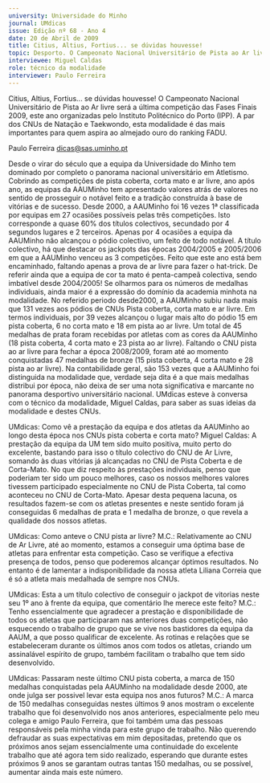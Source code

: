 ```yaml
---
university: Universidade do Minho
journal: UMdicas
issue: Edição nº 68 - Ano 4
date: 20 de Abril de 2009
title: Citius, Altius, Fortius... se dúvidas houvesse!
topic: Desporto. O Campeonato Nacional Universitário de Pista ao Ar livre
interviewee: Miguel Caldas
role: técnico da modalidade
interviewer: Paulo Ferreira
---
```




Citius, Altius, Fortius... se dúvidas houvesse!
O Campeonato Nacional Universitário de Pista ao Ar livre será a
última competição das Fases Finais 2009, este ano organizadas
pelo Instituto Politécnico do Porto (IPP). A par dos CNUs de
Natação e Taekwondo, esta modalidade é das mais importantes para quem
aspira ao almejado ouro do ranking FADU.


Paulo Ferreira
dicas@sas.uminho.pt


Desde o virar do século que a equipa
da Universidade do Minho tem
dominado por completo o panorama
nacional universitário em Atletismo.
Cobrindo as competições de pista
coberta, corta mato e ar livre, ano
após ano, as equipas da AAUMinho
tem apresentado valores atrás de
valores no sentido de prosseguir o
notável feito e a tradição construída
à base de vitórias e de sucesso.
Desde 2000, a AAUMinho foi 16
vezes 1ª classificada por equipas
em 27 ocasiões possíveis pelas três
competições.
Isto corresponde a quase 60% dos
títulos colectivos, secundado por 4
segundos lugares e 2 terceiros.
Apenas por 4 ocasiões a equipa da
AAUMinho não alcançou o pódio
colectivo, um feito de todo notável.
A título colectivo, há que destacar os
jackpots das épocas 2004/2005 e
2005/2006 em que a AAUMinho
venceu as 3 competições. Feito que
este ano está bem encaminhado,
faltando apenas a prova de ar livre
para fazer o hat-trick.
De referir ainda que a equipa de
cor ta mato é penta-campeã
colectiva, sendo imbatível desde
2004/2005!
Se olharmos para os números de
medalhas individuais, ainda maior é
a expressão do domínio da
academia minhota na modalidade.
No referido periodo desde2000, a
AAUMinho subiu nada mais que 131
vezes aos pódios de CNUs Pista
coberta, corta mato e ar livre.
Em termos individuais, por 39 vezes
alcançou o lugar mais alto do pódio 
15 em pista coberta, 6 no corta mato
e 18 em pista ao ar livre.
Um total de 45 medalhas de prata
foram recebidas por atletas com as
cores da AAUMinho (18 pista
coberta, 4 corta mato e 23 pista ao
ar livre).
Faltando o CNU pista ao ar livre para
fechar a época 2008/2009, foram
até ao momento conquistadas 47
medalhas de bronze (15 pista
coberta, 4 corta mato e 28 pista ao
ar livre).
Na contabilidade geral, são 153
vezes que a AAUMinho foi
distinguida na modalidade que,
verdade seja dita é a que mais
medalhas distribui por época, não
deixa de ser uma nota significativa e
marcante no panorama desportivo
universitário nacional.
UMdicas esteve à conversa com o
técnico da modalidade, Miguel
Caldas, para saber as suas ideias da
modalidade e destes CNUs.


UMdicas: Como vê a prestação da
equipa e dos atletas da AAUMinho ao
longo desta época nos CNUs pista
coberta e corta mato?
Miguel Caldas: A prestação da
equipa da UM tem sido muito
positiva, muito perto do excelente,
bastando para isso o título colectivo
do CNU de Ar Livre, somando às
duas vitórias já alcançadas no CNU
de Pista Coberta e de Corta-Mato.
No que diz respeito às prestações
individuais, penso que poderiam ter
sido um pouco melhores, caso os
nossos melhores valores tivessem
participado especialmente no CNU
de Pista Coberta, tal como
aconteceu no CNU de Corta-Mato.
Apesar desta pequena lacuna, os
resultados fazem-se com os atletas
presentes e neste sentido foram já
conseguidas 6 medalhas de prata e
1 medalha de bronze, o que revela a
qualidade dos nossos atletas.


UMdicas: Como anteve o CNU pista
ar livre?
M.C.: Relativamente ao CNU de Ar
Livre, até ao momento, estamos a
conseguir uma óptima base de
atletas para enfrentar esta
competição. Caso se verifique a
efectiva presença de todos, penso
que poderemos alcançar óptimos
resultados.
No entanto é de lamentar a
indisponibilidade da nossa atleta
Liliana Correia que é só a atleta mais
medalhada de sempre nos CNUs.


UMdicas: Esta a um título colectivo
de conseguir o jackpot de vitorias
neste seu 1º ano à frente da equipa,
que comentário lhe merece este
feito?
M.C.: Tenho essencialmente que
agradecer a prestação e
disponibilidade de todos os atletas
que participaram nas anteriores
duas competições, não esquecendo
o trabalho de grupo que se vive nos
bastidores da equipa da AAUM, a que
posso qualificar de excelente.
As rotinas e relações que se
estabeleceram durante os últimos
anos com todos os atletas, criando
um assinalável espírito de grupo,
também facilitam o trabalho que
tem sido desenvolvido.


UMdicas: Passaram neste último
CNU pista coberta, a marca de 150
medalhas conquistadas pela
AAUMinho na modalidade desde
2000, ate onde julga ser possivel
levar esta equipa nos anos futuros?
M.C.: A marca de 150 medalhas
conseguidas nestes últimos 9 anos
mostram o excelente trabalho que
foi desenvolvido nos anos
anteriores, especialmente pelo meu
colega e amigo Paulo Ferreira, que
foi também uma das pessoas
responsáveis pela minha vinda para
este grupo de trabalho.
Não querendo defraudar as suas
expectativas em mim depositadas,
pretendo que os próximos anos
sejam essencialmente uma
continuidade do excelente trabalho
que até agora tem sido realizado,
esperando que durante estes
próximos 9 anos se garantam
outras tantas 150 medalhas, ou se
possível, aumentar ainda mais este
número.